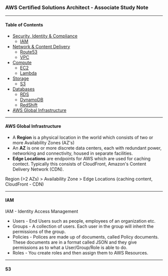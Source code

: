### AWS Certified Solutions Architect - Associate Study Note
---

#### Table of Contents
* [Security, Identity & Compliance](#security-identity-compliance)
  * [IAM](#iam)
* [Network & Content Delivery](#network-contect-delivery)
  * [Route53](#route53)
  * [VPC](#vpc)
* [Compute](#compute)
  * [EC2](#ec2)
  * [Lambda](#lambda)
* [Storage](#storage)
  * [S3](#s3)
* [Databases](#databases)
  * [RDS](#rds)
  * [DynamoDB](#dynamodb)
  * [RedShift](#redshift)
* [AWS Global Infrastructure](#aws-global-infrastructure)
---

#### AWS Global Infrastructure
 * A **Region** is a physical location in the world which consists of two or more Availability Zones (AZ's)
 * An **AZ** is one or more discrete data centers, each with redundant power, networking and connectivity, housed in separate facilities.
 * **Edge Locations** are endpoints for AWS which are used for caching contect. Typically this consists of CloudFront, Amazon's Content Delivery Network (CDN).

Region (>2 AZs) > Availability Zone > Edge Locations (caching content, CloudFront - CDN)

---

#### IAM
IAM - Identity Access Management
 * Users - End Users such as people, employees of an organization etc.
 * Groups - A collection of users. Each user in the group will inherit the permissions of the group.
 * Policies - Polices are made up of documents, called Policy documents. These documents are in a format called JSON and they give permissions as to what a User/Group/Role is able to do.
 * Roles - You create roles and then assign them to AWS Resources.

---

#### S3
